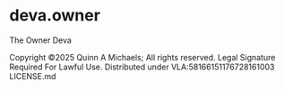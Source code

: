 # deva.owner
The Owner Deva

Copyright ©2025 Quinn A Michaels; All rights reserved. 
Legal Signature Required For Lawful Use.
Distributed under VLA:58166151176728161003 LICENSE.md
